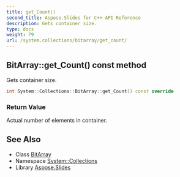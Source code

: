 ```yaml
---
title: get_Count()
second_title: Aspose.Slides for C++ API Reference
description: Gets container size.
type: docs
weight: 79
url: /system.collections/bitarray/get_count/
---
```

## BitArray::get_Count() const method


Gets container size.

```cpp
int System::Collections::BitArray::get_Count() const override
```


### Return Value

Actual number of elements in container.

## See Also

* Class [BitArray](../)
* Namespace [System::Collections](../../)
* Library [Aspose.Slides](../../../)